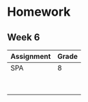 # Homework

## Week 6
|Assignment | Grade |
|-----------|-------|
|  SPA      |   8   |
|           |       |
|           |       |
|           |       | 
|           |       |  
|           |       |
|           |       |
|           |       |
|           |       |